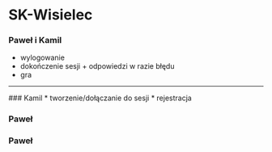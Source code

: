 # SK-Wisielec

### Paweł i Kamil
* wylogowanie
* dokończenie sesji + odpowiedzi w razie błędu
* gra

<hr>
### Kamil
* tworzenie/dołączanie do sesji
* rejestracja

### Paweł
<h3>Paweł</h3> 


